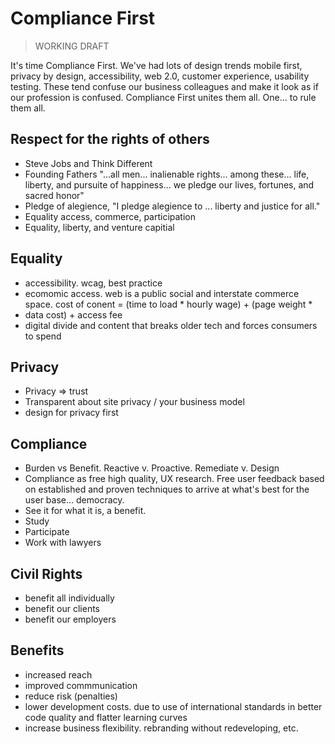 # Compliance First
> WORKING DRAFT 

It's time Compliance First.  We've had lots of design trends mobile first, privacy by design, accessibility, web 2.0, customer experience, usability testing.  These tend confuse our business colleagues and make it look as if our profession is confused.  Compliance First unites them all.  One... to rule them all.

## Respect for the rights of others
* Steve Jobs and Think Different
* Founding Fathers "...all men... inalienable rights... among these... life, liberty, and pursuite of happiness... we pledge our lives, fortunes, and sacred honor"
* Pledge of alegience, "I pledge alegience to ...  liberty and justice for all."
* Equality access, commerce, participation
* Equality, liberty, and venture capitial 

## Equality
* accessibility. wcag, best practice
* ecomomic access.  web is a public social and interstate commerce space. cost of conent = (time to load  * hourly wage) + (page weight * 
* data cost) + access fee
* digital divide and content that breaks older tech and forces consumers to spend


## Privacy
* Privacy => trust
* Transparent about site privacy / your business model
* design for privacy first


## Compliance
* Burden vs Benefit.  Reactive v. Proactive.  Remediate v. Design
* Compliance as free high quality, UX research.  Free user feedback based on established and proven techniques to arrive at what's best for the user base... democracy.
* See it for what it is, a benefit.
* Study
* Participate 
* Work with lawyers

## Civil Rights
* benefit all individually
* benefit our clients
* benefit our employers

## Benefits
* increased reach
* improved commmunication
* reduce risk (penalties)
* lower development costs.  due to use of international standards in better code quality and flatter learning curves
* increase business flexibility.  rebranding without redeveloping, etc.


